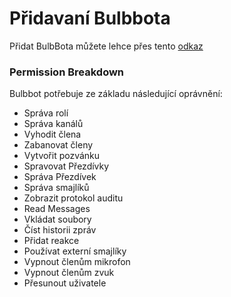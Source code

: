 # Přidavaní Bulbbota
Přidat BulbBota můžete lehce přes tento [odkaz](https://bulbbot.mrphilip.xyz/invite)

### Permission Breakdown
Bulbbot potřebuje ze základu následující oprávnění: 

- Správa rolí
- Správa kanálů
- Vyhodit člena
- Zabanovat členy
- Vytvořit pozvánku
- Spravovat Přezdívky
- Správa Přezdívek
- Správa smajlíků
- Zobrazit protokol auditu
- Read Messages
- Vkládat soubory
- Číst historii zpráv
- Přidat reakce
- Používat externí smajlíky
- Vypnout členům mikrofon
- Vypnout členům zvuk
- Přesunout uživatele
